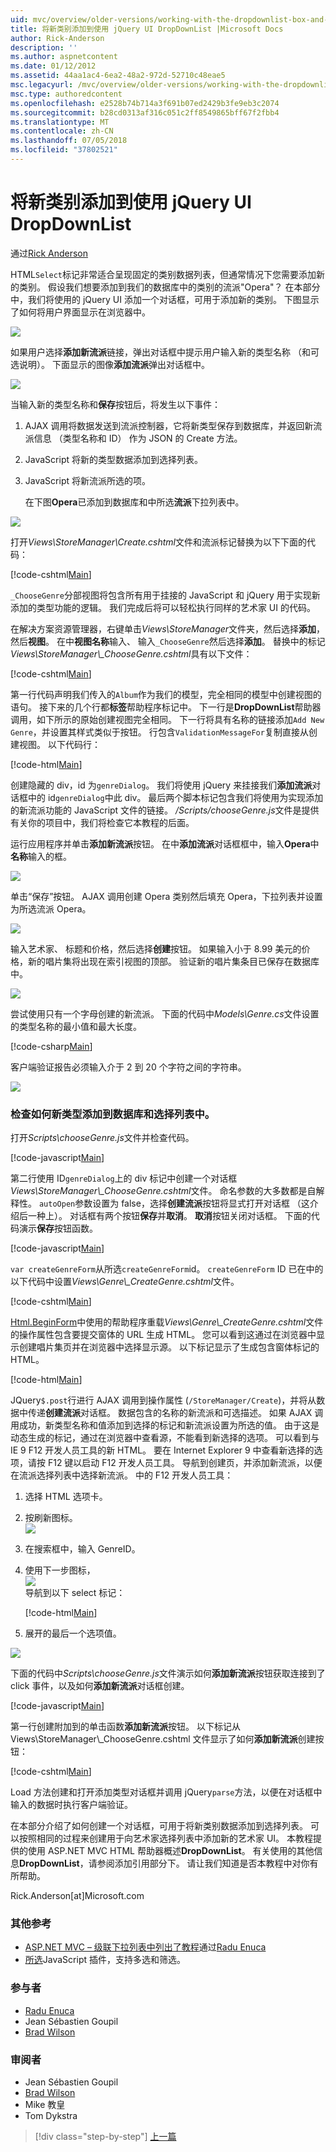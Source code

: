 ```yaml
---
uid: mvc/overview/older-versions/working-with-the-dropdownlist-box-and-jquery/adding-a-new-category-to-the-dropdownlist-using-jquery-ui
title: 将新类别添加到使用 jQuery UI DropDownList |Microsoft Docs
author: Rick-Anderson
description: ''
ms.author: aspnetcontent
ms.date: 01/12/2012
ms.assetid: 44aa1ac4-6ea2-48a2-972d-52710c48eae5
msc.legacyurl: /mvc/overview/older-versions/working-with-the-dropdownlist-box-and-jquery/adding-a-new-category-to-the-dropdownlist-using-jquery-ui
msc.type: authoredcontent
ms.openlocfilehash: e2528b74b714a3f691b07ed2429b3fe9eb3c2074
ms.sourcegitcommit: b28cd0313af316c051c2ff8549865bff67f2fbb4
ms.translationtype: MT
ms.contentlocale: zh-CN
ms.lasthandoff: 07/05/2018
ms.locfileid: "37802521"
---
```

<a name="adding-a-new-category-to-the-dropdownlist-using-jquery-ui"></a>将新类别添加到使用 jQuery UI DropDownList
====================
通过[Rick Anderson](https://github.com/Rick-Anderson)

HTML`Select`标记非常适合呈现固定的类别数据列表，但通常情况下您需要添加新的类别。 假设我们想要添加到我们的数据库中的类别的流派"Opera"？ 在本部分中，我们将使用的 jQuery UI 添加一个对话框，可用于添加新的类别。 下图显示了如何将用户界面显示在浏览器中。

![](adding-a-new-category-to-the-dropdownlist-using-jquery-ui/_static/image1.png)

如果用户选择**添加新流派**链接，弹出对话框中提示用户输入新的类型名称 （和可选说明）。 下面显示的图像**添加流派**弹出对话框中。

![](adding-a-new-category-to-the-dropdownlist-using-jquery-ui/_static/image2.png)

当输入新的类型名称和**保存**按钮后，将发生以下事件：

1. AJAX 调用将数据发送到流派控制器，它将新类型保存到数据库，并返回新流派信息 （类型名称和 ID） 作为 JSON 的 Create 方法。
2. JavaScript 将新的类型数据添加到选择列表。
3. JavaScript 将新流派所选的项。

   在下图**Opera**已添加到数据库和中所选**流派**下拉列表中。 

![](adding-a-new-category-to-the-dropdownlist-using-jquery-ui/_static/image3.png)

打开*Views\StoreManager\Create.cshtml*文件和流派标记替换为以下下面的代码：

[!code-cshtml[Main](adding-a-new-category-to-the-dropdownlist-using-jquery-ui/samples/sample1.cshtml)]

`_ChooseGenre`分部视图将包含所有用于挂接的 JavaScript 和 jQuery 用于实现新添加的类型功能的逻辑。 我们完成后将可以轻松执行同样的艺术家 UI 的代码。

在解决方案资源管理器，右键单击*Views\StoreManager*文件夹，然后选择**添加**，然后**视图**。 在中**视图名称**输入、 输入`_ChooseGenre`然后选择**添加**。 替换中的标记*Views\StoreManager\\_ChooseGenre.cshtml*具有以下文件：

[!code-cshtml[Main](adding-a-new-category-to-the-dropdownlist-using-jquery-ui/samples/sample2.cshtml)]

第一行代码声明我们传入的`Album`作为我们的模型，完全相同的模型中创建视图的语句。 接下来的几个行都**标签**帮助程序标记中。 下一行是**DropDownList**帮助器调用，如下所示的原始创建视图完全相同。 下一行将具有名称的链接添加`Add New Genre`，并设置其样式类似于按钮。 行包含`ValidationMessageFor`复制直接从创建视图。 以下代码行：

[!code-html[Main](adding-a-new-category-to-the-dropdownlist-using-jquery-ui/samples/sample3.html)]

创建隐藏的 div，id 为`genreDialog`。 我们将使用 jQuery 来挂接我们**添加流派**对话框中的 id`genreDialog`中此 div。 最后两个脚本标记包含我们将使用为实现添加的新流派功能的 JavaScript 文件的链接。 */Scripts/chooseGenre.js*文件是提供有关你的项目中，我们将检查它本教程的后面。

运行应用程序并单击**添加新流派**按钮。 在中**添加流派**对话框框中，输入**Opera**中**名称**输入的框。

![](adding-a-new-category-to-the-dropdownlist-using-jquery-ui/_static/image4.png)

单击“保存”按钮。 AJAX 调用创建 Opera 类别然后填充 Opera，下拉列表并设置为所选流派 Opera。

![](adding-a-new-category-to-the-dropdownlist-using-jquery-ui/_static/image5.png)

输入艺术家、 标题和价格，然后选择**创建**按钮。 如果输入小于 8.99 美元的价格，新的唱片集将出现在索引视图的顶部。 验证新的唱片集条目已保存在数据库中。

![](adding-a-new-category-to-the-dropdownlist-using-jquery-ui/_static/image6.png)

尝试使用只有一个字母创建的新流派。 下面的代码中*Models\Genre.cs*文件设置的类型名称的最小值和最大长度。

[!code-csharp[Main](adding-a-new-category-to-the-dropdownlist-using-jquery-ui/samples/sample4.cs)]

客户端验证报告必须输入介于 2 到 20 个字符之间的字符串。

![](adding-a-new-category-to-the-dropdownlist-using-jquery-ui/_static/image7.png)

### <a name="examining-how-a-new-genre-is-added-to-the-database-and-the-select-list"></a>检查如何新类型添加到数据库和选择列表中。

打开*Scripts\chooseGenre.js*文件并检查代码。

[!code-javascript[Main](adding-a-new-category-to-the-dropdownlist-using-jquery-ui/samples/sample5.js)]

第二行使用 ID`genreDialog`上的 div 标记中创建一个对话框*Views\StoreManager\\_ChooseGenre.cshtml*文件。 命名参数的大多数都是自解释性。 `autoOpen`参数设置为 false，选择**创建流派**按钮将显式打开对话框 （这介绍后一种上）。 对话框有两个按钮**保存**并**取消**。 **取消**按钮关闭对话框。 下面的代码演示**保存**按钮函数。

[!code-javascript[Main](adding-a-new-category-to-the-dropdownlist-using-jquery-ui/samples/sample6.js)]

`var createGenreForm`从所选`createGenreForm`id。 `createGenreForm` ID 已在中的以下代码中设置*Views\Genre\\_CreateGenre.cshtml*文件。

[!code-cshtml[Main](adding-a-new-category-to-the-dropdownlist-using-jquery-ui/samples/sample7.cshtml)]

[Html.BeginForm](https://msdn.microsoft.com/library/dd492714.aspx)中使用的帮助程序重载*Views\Genre\\_CreateGenre.cshtml*文件的操作属性包含要提交窗体的 URL 生成 HTML。 您可以看到这通过在浏览器中显示创建唱片集页并在浏览器中选择显示源。 以下标记显示了生成包含窗体标记的 HTML。

[!code-html[Main](adding-a-new-category-to-the-dropdownlist-using-jquery-ui/samples/sample8.html)]

JQuery`$.post`行进行 AJAX 调用到操作属性 (`/StoreManager/Create`)，并将从数据中传递**创建流派**对话框。 数据包含的名称的新流派和可选描述。 如果 AJAX 调用成功，新类型名称和值添加到选择的标记和新流派设置为所选的值。 由于这是动态生成的标记，通过在浏览器中查看源，不能看到新选择的选项。 可以看到与 IE 9 F12 开发人员工具的新 HTML。 要在 Internet Explorer 9 中查看新选择的选项，请按 F12 键以启动 F12 开发人员工具。 导航到创建页，并添加新流派，以便在流派选择列表中选择新流派。 中的 F12 开发人员工具：

1. 选择 HTML 选项卡。
2. 按刷新图标。  
    ![](adding-a-new-category-to-the-dropdownlist-using-jquery-ui/_static/image8.png)
3. 在搜索框中，输入 GenreID。
4. 使用下一步图标，   
    ![](adding-a-new-category-to-the-dropdownlist-using-jquery-ui/_static/image9.png)  
   导航到以下 select 标记：

    [!code-html[Main](adding-a-new-category-to-the-dropdownlist-using-jquery-ui/samples/sample9.html)]
5. 展开的最后一个选项值。

![](adding-a-new-category-to-the-dropdownlist-using-jquery-ui/_static/image10.png)

下面的代码中*Scripts\chooseGenre.js*文件演示如何**添加新流派**按钮获取连接到了 click 事件，以及如何**添加新流派**对话框创建。

[!code-javascript[Main](adding-a-new-category-to-the-dropdownlist-using-jquery-ui/samples/sample10.js)]

第一行创建附加到的单击函数**添加新流派**按钮。 以下标记从 Views\StoreManager\\_ChooseGenre.cshtml 文件显示了如何**添加新流派**创建按钮：

[!code-cshtml[Main](adding-a-new-category-to-the-dropdownlist-using-jquery-ui/samples/sample11.cshtml)]

Load 方法创建和打开添加类型对话框并调用 jQuery`parse`方法，以便在对话框中输入的数据时执行客户端验证。

在本部分介绍了如何创建一个对话框，可用于将新类别数据添加到选择列表。 可以按照相同的过程来创建用于向艺术家选择列表中添加新的艺术家 UI。 本教程提供的使用 ASP.NET MVC HTML 帮助器概述**DropDownList**。 有关使用的其他信息**DropDownList**，请参阅添加引用部分下。 请让我们知道是否本教程中对你有所帮助。

Rick.Anderson[at]Microsoft.com

### <a name="additional-references"></a>其他参考

- [ASP.NET MVC – 级联下拉列表中列出了教程](https://weblogs.asp.net/raduenuca/archive/2011/03/06/asp-net-mvc-cascading-dropdown-lists-tutorial-part-1-defining-the-problem-and-the-context.aspx)通过[Radu Enuca](https://weblogs.asp.net/raduenuca/default.aspx)
- [所选](http://harvesthq.github.com/chosen/)JavaScript 插件，支持多选和筛选。

### <a name="contributors"></a>参与者

- [Radu Enuca](https://weblogs.asp.net/raduenuca/default.aspx)
- Jean Sébastien Goupil
- [Brad Wilson](http://bradwilson.typepad.com/)

### <a name="reviewers"></a>审阅者

- Jean Sébastien Goupil
- [Brad Wilson](http://bradwilson.typepad.com/)
- Mike 教皇
- Tom Dykstra

> [!div class="step-by-step"]
> [上一篇](examining-how-aspnet-mvc-scaffolds-the-dropdownlist-helper.md)
